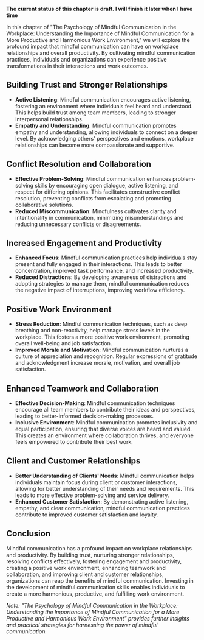 **The current status of this chapter is draft. I will finish it later when I have time**

In this chapter of "The Psychology of Mindful Communication in the Workplace: Understanding the Importance of Mindful Communication for a More Productive and Harmonious Work Environment," we will explore the profound impact that mindful communication can have on workplace relationships and overall productivity. By cultivating mindful communication practices, individuals and organizations can experience positive transformations in their interactions and work outcomes.

Building Trust and Stronger Relationships
-----------------------------------------

* **Active Listening**: Mindful communication encourages active listening, fostering an environment where individuals feel heard and understood. This helps build trust among team members, leading to stronger interpersonal relationships.
* **Empathy and Understanding**: Mindful communication promotes empathy and understanding, allowing individuals to connect on a deeper level. By acknowledging others' perspectives and emotions, workplace relationships can become more compassionate and supportive.

Conflict Resolution and Collaboration
-------------------------------------

* **Effective Problem-Solving**: Mindful communication enhances problem-solving skills by encouraging open dialogue, active listening, and respect for differing opinions. This facilitates constructive conflict resolution, preventing conflicts from escalating and promoting collaborative solutions.
* **Reduced Miscommunication**: Mindfulness cultivates clarity and intentionality in communication, minimizing misunderstandings and reducing unnecessary conflicts or disagreements.

Increased Engagement and Productivity
-------------------------------------

* **Enhanced Focus**: Mindful communication practices help individuals stay present and fully engaged in their interactions. This leads to better concentration, improved task performance, and increased productivity.
* **Reduced Distractions**: By developing awareness of distractions and adopting strategies to manage them, mindful communication reduces the negative impact of interruptions, improving workflow efficiency.

Positive Work Environment
-------------------------

* **Stress Reduction**: Mindful communication techniques, such as deep breathing and non-reactivity, help manage stress levels in the workplace. This fosters a more positive work environment, promoting overall well-being and job satisfaction.
* **Improved Morale and Motivation**: Mindful communication nurtures a culture of appreciation and recognition. Regular expressions of gratitude and acknowledgment increase morale, motivation, and overall job satisfaction.

Enhanced Teamwork and Collaboration
-----------------------------------

* **Effective Decision-Making**: Mindful communication techniques encourage all team members to contribute their ideas and perspectives, leading to better-informed decision-making processes.
* **Inclusive Environment**: Mindful communication promotes inclusivity and equal participation, ensuring that diverse voices are heard and valued. This creates an environment where collaboration thrives, and everyone feels empowered to contribute their best work.

Client and Customer Relationships
---------------------------------

* **Better Understanding of Clients' Needs**: Mindful communication helps individuals maintain focus during client or customer interactions, allowing for better understanding of their needs and requirements. This leads to more effective problem-solving and service delivery.
* **Enhanced Customer Satisfaction**: By demonstrating active listening, empathy, and clear communication, mindful communication practices contribute to improved customer satisfaction and loyalty.

Conclusion
----------

Mindful communication has a profound impact on workplace relationships and productivity. By building trust, nurturing stronger relationships, resolving conflicts effectively, fostering engagement and productivity, creating a positive work environment, enhancing teamwork and collaboration, and improving client and customer relationships, organizations can reap the benefits of mindful communication. Investing in the development of mindful communication skills enables individuals to create a more harmonious, productive, and fulfilling work environment.

*Note: "The Psychology of Mindful Communication in the Workplace: Understanding the Importance of Mindful Communication for a More Productive and Harmonious Work Environment" provides further insights and practical strategies for harnessing the power of mindful communication.*
